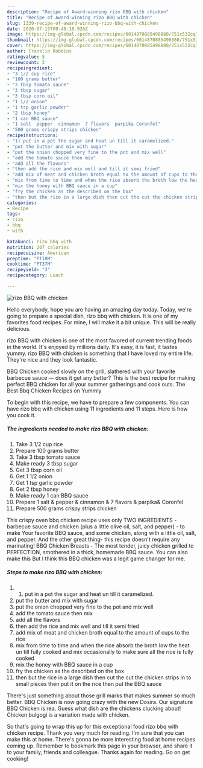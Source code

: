 ```yaml
---
description: "Recipe of Award-winning rizo BBQ with chicken"
title: "Recipe of Award-winning rizo BBQ with chicken"
slug: 1339-recipe-of-award-winning-rizo-bbq-with-chicken
date: 2020-07-15T09:48:18.926Z
image: https://img-global.cpcdn.com/recipes/6014870885498880/751x532cq70/rizo-bbq-with-chicken-recipe-main-photo.jpg
thumbnail: https://img-global.cpcdn.com/recipes/6014870885498880/751x532cq70/rizo-bbq-with-chicken-recipe-main-photo.jpg
cover: https://img-global.cpcdn.com/recipes/6014870885498880/751x532cq70/rizo-bbq-with-chicken-recipe-main-photo.jpg
author: Franklin Robbins
ratingvalue: 5
reviewcount: 3
recipeingredient:
- "3 1/2 cup rice"
- "100 grams butter"
- "3 tbsp tomato sauce"
- "3 tbsp sugar"
- "3 tbsp corn oil"
- "1 1/2 onion"
- "1 tsp garlic powder"
- "2 tbsp honey"
- "1 can BBQ sauce"
- "1 salt  pepper  cinnamon  7 flavors  parpika Coronfel"
- "500 grams crispy strips chicken"
recipeinstructions:
- "1) put in a pot the sugar and heat un till it caramelized."
- "put the butter and mix with sugar"
- "put the onion chopped very fine to the pot and mix well"
- "add the tomato sauce then mix"
- "add all the flavors"
- "then add the rice and mix well and till it semi fried"
- "add mix of meat and chicken broth equal to the amount of cups to the rice"
- "mix from time to time and when the rice absorb the broth low the heat un till fully cooked and mix occasionally to make sure all the rice is fully cooked"
- "mix the honey with BBQ sauce in a cup"
- "fry the chicken as the described on the box"
- "then but the rice in a large dish then cut the cut the chicken strips in to small pieces then put it on the rice then put the BBQ sauce"
categories:
- Recipe
tags:
- rizo
- bbq
- with

katakunci: rizo bbq with 
nutrition: 207 calories
recipecuisine: American
preptime: "PT18M"
cooktime: "PT37M"
recipeyield: "3"
recipecategory: Lunch

---
```



![rizo BBQ with chicken](https://img-global.cpcdn.com/recipes/6014870885498880/751x532cq70/rizo-bbq-with-chicken-recipe-main-photo.jpg)

Hello everybody, hope you are having an amazing day today. Today, we're going to prepare a special dish, rizo bbq with chicken. It is one of my favorites food recipes. For mine, I will make it a bit unique. This will be really delicious.

rizo BBQ with chicken is one of the most favored of current trending foods in the world. It's enjoyed by millions daily. It's easy, it is fast, it tastes yummy. rizo BBQ with chicken is something that I have loved my entire life. They're nice and they look fantastic.

BBQ Chicken cooked slowly on the grill, slathered with your favorite barbecue sauce — does it get any better? This is the best recipe for making perfect BBQ chicken for all your summer gatherings and cook outs. The Best Bbq Chicken Recipes on Yummly


To begin with this recipe, we have to prepare a few components. You can have rizo bbq with chicken using 11 ingredients and 11 steps. Here is how you cook it.

<!--inarticleads1-->

##### The ingredients needed to make rizo BBQ with chicken:

1. Take 3 1/2 cup rice
1. Prepare 100 grams butter
1. Take 3 tbsp tomato sauce
1. Make ready 3 tbsp sugar
1. Get 3 tbsp corn oil
1. Get 1 1/2 onion
1. Get 1 tsp garlic powder
1. Get 2 tbsp honey
1. Make ready 1 can BBQ sauce
1. Prepare 1 salt &amp; pepper &amp; cinnamon &amp; 7 flavors &amp; parpika&amp; Coronfel
1. Prepare 500 grams crispy strips chicken


This crispy oven bbq chicken recipe uses only TWO INGREDIENTS - barbecue sauce and chicken (plus a little olive oil, salt, and pepper) - to make Your favorite BBQ sauce, and some chicken, along with a little oil, salt, and pepper. And the other great thing- this recipe doesn&#39;t require any marinating! BBQ Chicken Breasts - The most tender, juicy chicken grilled to PERFECTION, smothered in a thick, homemade BBQ sauce. You can also make this But I think this BBQ chicken was a legit game changer for me. 

<!--inarticleads2-->

##### Steps to make rizo BBQ with chicken:

1. 1) put in a pot the sugar and heat un till it caramelized.
1. put the butter and mix with sugar
1. put the onion chopped very fine to the pot and mix well
1. add the tomato sauce then mix
1. add all the flavors
1. then add the rice and mix well and till it semi fried
1. add mix of meat and chicken broth equal to the amount of cups to the rice
1. mix from time to time and when the rice absorb the broth low the heat un till fully cooked and mix occasionally to make sure all the rice is fully cooked
1. mix the honey with BBQ sauce in a cup
1. fry the chicken as the described on the box
1. then but the rice in a large dish then cut the cut the chicken strips in to small pieces then put it on the rice then put the BBQ sauce


There&#39;s just something about those grill marks that makes summer so much better. BBQ Chicken is now going crazy with the new Dosira. Our signature BBQ Chicken is rea. Guess what dish are the chickens clucking about! Chicken bulgogi is a variation made with chicken. 

So that's going to wrap this up for this exceptional food rizo bbq with chicken recipe. Thank you very much for reading. I'm sure that you can make this at home. There's gonna be more interesting food at home recipes coming up. Remember to bookmark this page in your browser, and share it to your family, friends and colleague. Thanks again for reading. Go on get cooking!
